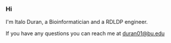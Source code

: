 ### Hi 

I'm Italo Duran, a Bioinformatician and a RDLDP engineer.

If you have any questions you can reach me at duran01@bu.edu

